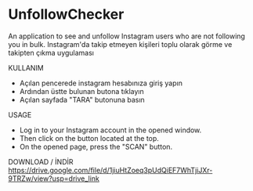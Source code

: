 # UnfollowChecker
An application to see and unfollow Instagram users who are not following you in bulk.
Instagram'da takip etmeyen kişileri toplu olarak görme ve takipten çıkma uygulaması

KULLANIM
- Açılan pencerede instagram hesabınıza giriş yapın
- Ardından üstte bulunan butona tıklayın
- Açılan sayfada "TARA" butonuna basın

USAGE
- Log in to your Instagram account in the opened window.
- Then click on the button located at the top.
- On the opened page, press the "SCAN" button.

DOWNLOAD / İNDİR
https://drive.google.com/file/d/1jiuHtZoeq3pUdQiEF7WhTjiJXr-9TRZw/view?usp=drive_link
